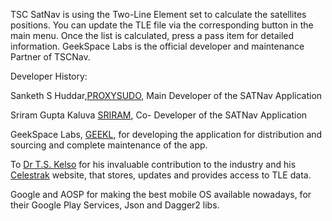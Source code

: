TSC SatNav is using the Two-Line Element set to calculate the satellites positions. You can update the TLE file via the corresponding button in the main menu. Once the list is calculated, press a pass item for detailed information. GeekSpace Labs is the official developer and maintenance Partner of TSCNav.
 
Developer History: 
 
Sanketh S Huddar,<a href="https://github.com/sank-huddar">PROXYSUDO</a>,  Main Developer of the SATNav Application 

Sriram Gupta Kaluva <a href="https://github.com/sriram-gupta">SRIRAM</a>, Co- Developer of the SATNav Application


GeekSpace Labs, <a href="https://github.com/sank-huddar">GEEKL</a>, for developing the application for distribution and sourcing and complete maintenance of the app.

To <a href="https://celestrak.com/webmaster.php">Dr T.S. Kelso</a> for his invaluable contribution to the industry and his <a href="https://celestrak.com/">Celestrak</a> website, that stores, updates and provides access to TLE data.

Google and AOSP for making the best mobile OS available nowadays, for their Google Play Services, Json and Dagger2 libs.
